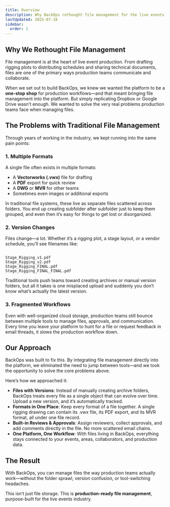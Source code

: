 ```yaml
---
title: Overview
description: Why BackOps rethought file management for the live events industry
lastUpdated: 2025-07-18
sidebar:
  order: 1
---
```


## Why We Rethought File Management

File management is at the heart of live event production. From drafting rigging plots to distributing schedules and sharing technical documents, files are one of the primary ways production teams communicate and collaborate.

When we set out to build BackOps, we knew we wanted the platform to be a **one-stop shop** for production workflows—and that meant bringing file management into the platform. But simply replicating Dropbox or Google Drive wasn’t enough. We wanted to solve the very real problems production teams face when managing files.

## The Problems with Traditional File Management

Through years of working in the industry, we kept running into the same pain points:

### 1. **Multiple Formats**

A single file often exists in multiple formats:

- A **Vectorworks (.vwx)** file for drafting
- A **PDF** export for quick review
- A **DWG** or **MVR** for other teams
- Sometimes even images or additional exports

In traditional file systems, these live as separate files scattered across folders. You end up creating subfolder after subfolder just to keep them grouped, and even then it’s easy for things to get lost or disorganized.

### 2. **Version Changes**

Files change—a lot. Whether it’s a rigging plot, a stage layout, or a vendor schedule, you’ll see filenames like:

```

Stage_Rigging_v1.pdf
Stage_Rigging_v2.pdf
Stage_Rigging_FINAL.pdf
Stage_Rigging_FINAL_FINAL.pdf

```

Traditional tools push teams toward creating archives or manual version folders, but all it takes is one misplaced upload and suddenly you don’t know what’s actually the latest version.

### 3. **Fragmented Workflows**

Even with well-organized cloud storage, production teams still bounce between multiple tools to manage files, approvals, and communication. Every time you leave your platform to hunt for a file or request feedback in email threads, it slows the production workflow down.

## Our Approach

BackOps was built to fix this. By integrating file management directly into the platform, we eliminated the need to jump between tools—and we took the opportunity to solve the core problems above.

Here’s how we approached it:

- **Files with Versions**: Instead of manually creating archive folders, BackOps treats every file as a single object that can evolve over time. Upload a new version, and it’s automatically tracked.
- **Formats in One Place**: Keep every format of a file together. A single rigging drawing can contain its .vwx file, its PDF export, and its MVR format, all under one file record.
- **Built-in Reviews & Approvals**: Assign reviewers, collect approvals, and add comments directly in the file. No more scattered email chains.
- **One Platform, One Workflow**: With files living in BackOps, everything stays connected to your events, areas, collaborators, and production data.

## The Result

With BackOps, you can manage files the way production teams actually work—without the folder sprawl, version confusion, or tool-switching headaches.

This isn’t just file storage. This is **production-ready file management**, purpose-built for the live events industry.
